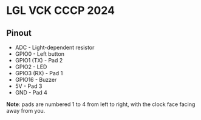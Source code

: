 # LGL VCK CCCP 2024

## Pinout
* ADC - Light-dependent resistor
* GPIO0 - Left button
* GPIO1 (TX) - Pad 2
* GPIO2 - LED
* GPIO3 (RX) - Pad 1
* GPIO16 - Buzzer
* 5V - Pad 3
* GND - Pad 4

**Note**: pads are numbered 1 to 4 from left to right, with the clock face facing away from you.
